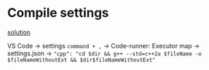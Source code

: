 # Compile settings

[solution](https://stackoverflow.com/questions/39091173/how-to-enable-c17-on-mac)

VS Code -> settings `command + ,` -> Code-runner: Executor map -> settings.json -> `"cpp": "cd $dir && g++ --std=c++2a $fileName -o $fileNameWithoutExt && $dir$fileNameWithoutExt"`